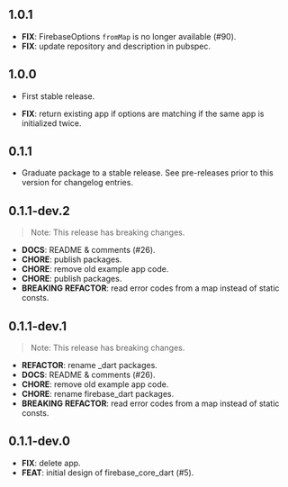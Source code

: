 ## 1.0.1

 - **FIX**: FirebaseOptions `fromMap` is no longer available (#90).
 - **FIX**: update repository and description in pubspec.

## 1.0.0

 - First stable release.

 - **FIX**: return existing app if options are matching if the same app is initialized twice.

## 0.1.1

 - Graduate package to a stable release. See pre-releases prior to this version for changelog entries.

## 0.1.1-dev.2

> Note: This release has breaking changes.

 - **DOCS**: README & comments (#26).
 - **CHORE**: publish packages.
 - **CHORE**: remove old example app code.
 - **CHORE**: publish packages.
 - **BREAKING** **REFACTOR**: read error codes from a map instead of static consts.

## 0.1.1-dev.1

> Note: This release has breaking changes.

 - **REFACTOR**: rename _dart packages.
 - **DOCS**: README & comments (#26).
 - **CHORE**: remove old example app code.
 - **CHORE**: rename firebase_dart packages.
 - **BREAKING** **REFACTOR**: read error codes from a map instead of static consts.

## 0.1.1-dev.0

 - **FIX**: delete app.
 - **FEAT**: initial design of firebase_core_dart (#5).